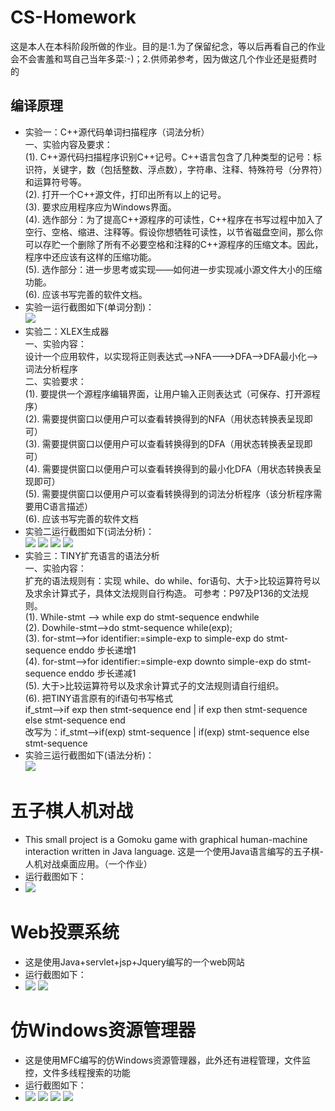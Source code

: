 # CS-Homework
这是本人在本科阶段所做的作业。目的是:1.为了保留纪念，等以后再看自己的作业会不会害羞和骂自己当年多菜:-)；2.供师弟参考，因为做这几个作业还是挺费时的
## 编译原理
* 实验一：C++源代码单词扫描程序（词法分析）<br/>
一、实验内容及要求：<br/>
(1). C++源代码扫描程序识别C++记号。C++语言包含了几种类型的记号：标识符，关键字，数（包括整数、浮点数），字符串、注释、特殊符号（分界符）和运算符号等。<br/>
(2). 打开一个C++源文件，打印出所有以上的记号。<br/>
(3). 要求应用程序应为Windows界面。<br/>
(4). 选作部分：为了提高C++源程序的可读性，C++程序在书写过程中加入了空行、空格、缩进、注释等。假设你想牺牲可读性，以节省磁盘空间，那么你可以存贮一个删除了所有不必要空格和注释的C++源程序的压缩文本。因此，程序中还应该有这样的压缩功能。<br/>
(5). 选作部分：进一步思考或实现——如何进一步实现减小源文件大小的压缩功能。<br/>
(6). 应该书写完善的软件文档。<br/>
* 实验一运行截图如下(单词分割)：<br/>
![](https://github.com/chenminghai/CS-Homework/blob/master/%E7%BC%96%E8%AF%91%E5%8E%9F%E7%90%86%E5%AE%9E%E9%AA%8C1--%E5%8D%95%E8%AF%8D%E5%88%87%E5%89%B2/%E5%9B%BE%E7%89%871.png)
* 实验二：XLEX生成器<br/>
一、实验内容：<br/>
设计一个应用软件，以实现将正则表达式-->NFA--->DFA-->DFA最小化-->词法分析程序<br/>
二、实验要求：<br/>
(1). 要提供一个源程序编辑界面，让用户输入正则表达式（可保存、打开源程序）<br/>
(2). 需要提供窗口以便用户可以查看转换得到的NFA（用状态转换表呈现即可）<br/>
(3). 需要提供窗口以便用户可以查看转换得到的DFA（用状态转换表呈现即可）<br/>
(4). 需要提供窗口以便用户可以查看转换得到的最小化DFA（用状态转换表呈现即可）<br/>
(5). 需要提供窗口以便用户可以查看转换得到的词法分析程序（该分析程序需要用C语言描述）<br/>
(6). 应该书写完善的软件文档<br/>
* 实验二运行截图如下(词法分析)：<br/>
![](https://github.com/chenminghai/CS-Homework/blob/master/%E7%BC%96%E8%AF%91%E5%8E%9F%E7%90%86%E5%AE%9E%E9%AA%8C2--%E8%AF%8D%E6%B3%95%E5%88%86%E6%9E%90/%E5%9B%BE%E7%89%872.png)
![](https://github.com/chenminghai/CS-Homework/blob/master/%E7%BC%96%E8%AF%91%E5%8E%9F%E7%90%86%E5%AE%9E%E9%AA%8C2--%E8%AF%8D%E6%B3%95%E5%88%86%E6%9E%90/%E5%9B%BE%E7%89%873.png)
![](https://github.com/chenminghai/CS-Homework/blob/master/%E7%BC%96%E8%AF%91%E5%8E%9F%E7%90%86%E5%AE%9E%E9%AA%8C2--%E8%AF%8D%E6%B3%95%E5%88%86%E6%9E%90/%E5%9B%BE%E7%89%874.png)
![](https://github.com/chenminghai/CS-Homework/blob/master/%E7%BC%96%E8%AF%91%E5%8E%9F%E7%90%86%E5%AE%9E%E9%AA%8C2--%E8%AF%8D%E6%B3%95%E5%88%86%E6%9E%90/%E5%9B%BE%E7%89%875.png)
* 实验三：TINY扩充语言的语法分析<br/>
一、实验内容：<br/>
扩充的语法规则有：实现 while、do while、for语句、大于>比较运算符号以及求余计算式子，具体文法规则自行构造。
可参考：P97及P136的文法规则。<br/>
(1). While-stmt --> while  exp  do  stmt-sequence  endwhile<br/>
(2). Dowhile-stmt-->do  stmt-sequence  while(exp); <br/>
(3). for-stmt-->for identifier:=simple-exp  to  simple-exp  do  stmt-sequence enddo    步长递增1<br/>
(4). for-stmt-->for identifier:=simple-exp  downto  simple-exp  do  stmt-sequence enddo    步长递减1<br/>
(5). 大于>比较运算符号以及求余计算式子的文法规则请自行组织。<br/>
(6). 把TINY语言原有的if语句书写格式<br/>
if_stmt-->if exp then stmt-sequence end | if exp then stmt-sequence else stmt-sequence end <br/>
改写为：if_stmt-->if(exp) stmt-sequence | if(exp) stmt-sequence else stmt-sequence <br/>
* 实验三运行截图如下(语法分析)：<br/>
![](https://github.com/chenminghai/CS-Homework/blob/master/%E7%BC%96%E8%AF%91%E5%8E%9F%E7%90%86%E5%AE%9E%E9%AA%8C3--%E8%AF%AD%E6%B3%95%E5%88%86%E6%9E%90/%E5%9B%BE%E7%89%876.png)

# 五子棋人机对战
* This small project is a Gomoku game with graphical human-machine interaction written in Java language.
  这是一个使用Java语言编写的五子棋-人机对战桌面应用。（一个作业）
* 运行截图如下：
* ![](https://github.com/chenminghai/CS-Homework/blob/master/%E4%BA%94%E5%AD%90%E6%A3%8B%E4%BA%BA%E6%9C%BA%E5%AF%B9%E6%88%98%E6%A1%8C%E9%9D%A2%E6%B8%B8%E6%88%8F-%E5%88%9D%E7%BA%A7%E8%BD%AF%E4%BB%B6%E5%AE%9E%E4%BD%9C/1.PNG)

# Web投票系统
* 这是使用Java+servlet+jsp+Jquery编写的一个web网站
* 运行截图如下：
* ![](https://github.com/chenminghai/CS-Homework/blob/master/Web%E6%8A%95%E7%A5%A8%E7%B3%BB%E7%BB%9F-%E4%B8%AD%E7%BA%A7%E8%BD%AF%E4%BB%B6%E5%AE%9E%E4%BD%9C/%E5%9B%BE%E7%89%875.png)
![](https://github.com/chenminghai/CS-Homework/blob/master/Web%E6%8A%95%E7%A5%A8%E7%B3%BB%E7%BB%9F-%E4%B8%AD%E7%BA%A7%E8%BD%AF%E4%BB%B6%E5%AE%9E%E4%BD%9C/%E5%9B%BE%E7%89%876.png)

# 仿Windows资源管理器
* 这是使用MFC编写的仿Windows资源管理器，此外还有进程管理，文件监控，文件多线程搜索的功能
* 运行截图如下：
* ![](https://github.com/chenminghai/CS-Homework/blob/master/Windows%E8%B5%84%E6%BA%90%E7%AE%A1%E7%90%86%E7%B3%BB%E7%BB%9F-%E6%93%8D%E4%BD%9C%E7%B3%BB%E7%BB%9F%E8%AF%BE%E7%A8%8B%E9%A1%B9%E7%9B%AE%E5%AE%9E%E9%AA%8C/%E5%9B%BE%E7%89%871.png)
![](https://github.com/chenminghai/CS-Homework/blob/master/Windows%E8%B5%84%E6%BA%90%E7%AE%A1%E7%90%86%E7%B3%BB%E7%BB%9F-%E6%93%8D%E4%BD%9C%E7%B3%BB%E7%BB%9F%E8%AF%BE%E7%A8%8B%E9%A1%B9%E7%9B%AE%E5%AE%9E%E9%AA%8C/%E5%9B%BE%E7%89%872.png)
![](https://github.com/chenminghai/CS-Homework/blob/master/Windows%E8%B5%84%E6%BA%90%E7%AE%A1%E7%90%86%E7%B3%BB%E7%BB%9F-%E6%93%8D%E4%BD%9C%E7%B3%BB%E7%BB%9F%E8%AF%BE%E7%A8%8B%E9%A1%B9%E7%9B%AE%E5%AE%9E%E9%AA%8C/%E5%9B%BE%E7%89%873.png)
![](https://github.com/chenminghai/CS-Homework/blob/master/Windows%E8%B5%84%E6%BA%90%E7%AE%A1%E7%90%86%E7%B3%BB%E7%BB%9F-%E6%93%8D%E4%BD%9C%E7%B3%BB%E7%BB%9F%E8%AF%BE%E7%A8%8B%E9%A1%B9%E7%9B%AE%E5%AE%9E%E9%AA%8C/%E5%9B%BE%E7%89%874.png)

